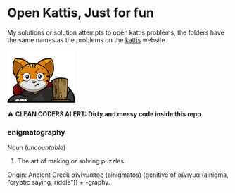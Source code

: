 # Open Kattis, Just for fun

My solutions or solution attempts to open kattis problems, the folders have the same names as the problems on the [kattis](https://open.kattis.com) website

![kattis logo](/assets/kattis-site-logo.png)

⚠️ **CLEAN CODERS ALERT: Dirty and messy code inside this repo**

### enigmatography
Noun (_uncountable_)
1. The art of making or solving puzzles.

Origin: Ancient Greek αἰνίγματος (ainigmatos) (genitive of αἴνιγμα (ainigma, “cryptic saying, riddle”)) +‎ -graphy.
